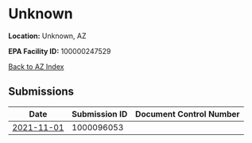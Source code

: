 # Unknown

**Location:** Unknown, AZ

**EPA Facility ID:** 100000247529

[Back to AZ Index](../../index.md)

## Submissions

| Date | Submission ID | Document Control Number |
|------|--------------|-------------------------|
| [2021-11-01](submissions/1000096053.md) | 1000096053 |  |
